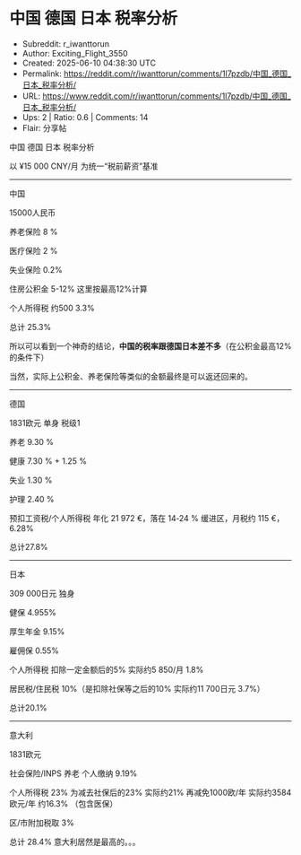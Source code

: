 # 中国 德国 日本 税率分析

- Subreddit: r_iwanttorun
- Author: Exciting_Flight_3550
- Created: 2025-06-10 04:38:30 UTC
- Permalink: https://reddit.com/r/iwanttorun/comments/1l7pzdb/中国_德国_日本_税率分析/
- URL: https://www.reddit.com/r/iwanttorun/comments/1l7pzdb/中国_德国_日本_税率分析/
- Ups: 2 | Ratio: 0.6 | Comments: 14
- Flair: 分享帖


中国 德国 日本 税率分析

以 ¥15 000 CNY/月 为统一“税前薪资”基准

---

中国

15000人民币

养老保险 8 %

医疗保险 2 %

失业保险 0.2%

住房公积金 5-12% 这里按最高12%计算

个人所得税 约500 3.3%

总计 25.3%

所以可以看到一个神奇的结论，**中国的税率跟德国日本差不多**（在公积金最高12%的条件下）

当然，实际上公积金、养老保险等类似的金额最终是可以返还回来的。

---

德国

1831欧元 单身 税级1

养老 9.30 %

健康 7.30 % + 1.25 %

失业 1.30 %

护理 2.40 %

预扣工资税/个人所得税 年化 21 972 €，落在 14‑24 % 缓进区，月税约 115
€，6.28%

总计27.8%

---

日本

309 000日元 独身

健保 4.955%

厚生年金 9.15%

雇佣保 0.55%

个人所得税 扣除一定金额后的5% 实际约5 850/月 1.8%

居民税/住民税 10%（是扣除社保等之后的10% 实际约11 700日元 3.7%）

总计20.1%

---

意大利

1831欧元

社会保险/INPS 养老 个人缴纳 9.19%

个人所得税 23% 为减去社保后的23% 实际约21% 再减免1000欧/年
实际约3584欧元/年 约16.3% （包含医保）

区/市附加税取 3%

总计 28.4% 意大利居然是最高的。。。

